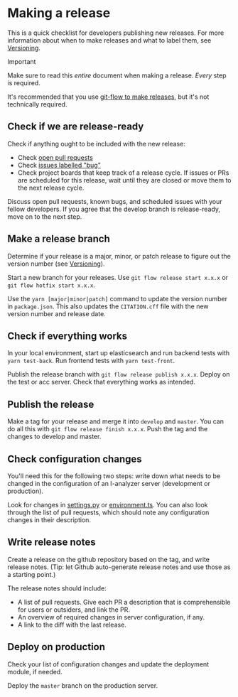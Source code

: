 # Making a release

This is a quick checklist for developers publishing new releases. For more information about when to make releases and what to label them, see [Versioning](./Versioning.md).

> [!IMPORTANT]
> Make sure to read this *entire* document when making a release. *Every* step is required.

It's recommended that you use [git-flow to make releases](https://danielkummer.github.io/git-flow-cheatsheet/#release), but it's not technically required.

## Check if we are release-ready

Check if anything ought to be included with the new release:

- Check [open pull requests](https://github.com/CentreForDigitalHumanities/I-analyzer/pulls)
- Check [issues labelled "bug"](https://github.com/CentreForDigitalHumanities/I-analyzer/issues?q=is%3Aissue+is%3Aopen+label%3Abug)
- Check project boards that keep track of a release cycle. If issues or PRs are scheduled for this release, wait until they are closed or move them to the next release cycle.

Discuss open pull requests, known bugs, and scheduled issues with your fellow developers. If you agree that the develop branch is release-ready, move on to the next step.

## Make a release branch

Determine if your release is a major, minor, or patch release to figure out the version number (see [Versioning](./Versioning.md)).

Start a new branch for your releases. Use `git flow release start x.x.x` or `git flow hotfix start x.x.x`.


Use the `yarn [major|minor|patch]` command to update the version number in `package.json`. This also updates the `CITATION.cff` file with the new version number and release date.

## Check if everything works

In your local environment, start up elasticsearch and run backend tests with `yarn test-back`. Run frontend tests with `yarn test-front`.

Publish the release branch with `git flow release publish x.x.x`. Deploy on the test or acc server. Check that everything works as intended.

## Publish the release

Make a tag for your release and merge it into `develop` and `master`. You can do all this with `git flow release finish x.x.x`. Push the tag and the changes to develop and master.

## Check configuration changes

You'll need this for the following two steps: write down what needs to be changed in the configuration of an I-analyzer server (development or production).

Look for changes in [settings.py](/backend/ianalyzer/settings.py) or [environment.ts](/frontend/src/environments/environment.ts). You can also look through the list of pull requests, which should note any configuration changes in their description.

## Write release notes

Create a release on the github repository based on the tag, and write release notes. (Tip: let Github auto-generate release notes and use those as a starting point.)

The release notes should include:
- A list of pull requests. Give each PR a description that is comprehensible for users or outsiders, and link the PR.
- An overview of required changes in server configuration, if any.
- A link to the diff with the last release.

## Deploy on production

Check your list of configuration changes and update the deployment module, if needed.

Deploy the `master` branch on the production server.
